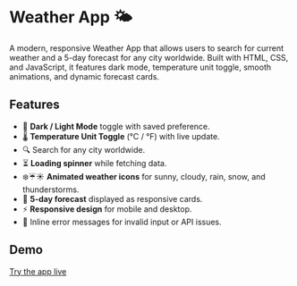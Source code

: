# Weather App 🌤️

A modern, responsive Weather App that allows users to search for current weather and a 5-day forecast for any city worldwide. Built with HTML, CSS, and JavaScript, it features dark mode, temperature unit toggle, smooth animations, and dynamic forecast cards.

## Features

- 🌙 **Dark / Light Mode** toggle with saved preference.
- 🌡️ **Temperature Unit Toggle** (°C / °F) with live update.
- 🔍 Search for any city worldwide.
- ⏳ **Loading spinner** while fetching data.
- ❄️☔☀️ **Animated weather icons** for sunny, cloudy, rain, snow, and thunderstorms.
- 📅 **5-day forecast** displayed as responsive cards.
- ⚡ **Responsive design** for mobile and desktop.
- 📌 Inline error messages for invalid input or API issues.

## Demo

[Try the app live](https://weatherappkah.netlify.app)

